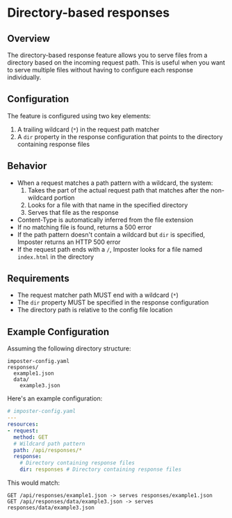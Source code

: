 # Directory-based responses

## Overview

The directory-based response feature allows you to serve files from a directory based on the incoming request path. This is useful when you want to serve multiple files without having to configure each response individually.

## Configuration

The feature is configured using two key elements:
1. A trailing wildcard (`*`) in the request path matcher
2. A `dir` property in the response configuration that points to the directory containing response files

## Behavior

- When a request matches a path pattern with a wildcard, the system:
    1. Takes the part of the actual request path that matches after the non-wildcard portion
    2. Looks for a file with that name in the specified directory
    3. Serves that file as the response
- Content-Type is automatically inferred from the file extension
- If no matching file is found, returns a 500 error
- If the path pattern doesn't contain a wildcard but `dir` is specified, Imposter returns an HTTP 500 error
- If the request path ends with a `/`, Imposter looks for a file named `index.html` in the directory

## Requirements

- The request matcher path MUST end with a wildcard (`*`)
- The `dir` property MUST be specified in the response configuration
- The directory path is relative to the config file location

## Example Configuration

Assuming the following directory structure:

```
imposter-config.yaml
responses/
  example1.json
  data/
    example3.json
```

Here's an example configuration:

```yaml
# imposter-config.yaml
---
resources:
- request:
  method: GET
  # Wildcard path pattern
  path: /api/responses/*
  response:
    # Directory containing response files
    dir: responses # Directory containing response files
```

This would match:
```
GET /api/responses/example1.json -> serves responses/example1.json
GET /api/responses/data/example3.json -> serves responses/data/example3.json
```

